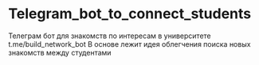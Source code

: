 # Telegram_bot_to_connect_students

Телеграм бот для знакомств по интересам в университете t.me/build_network_bot
В основе лежит идея облегчения поиска новых знакомств между студентами
